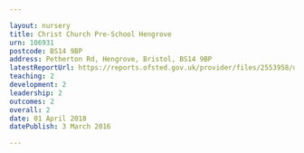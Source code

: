 ```yaml
---

layout: nursery
title: Christ Church Pre-School Hengrove
urn: 106931
postcode: BS14 9BP
address: Petherton Rd, Hengrove, Bristol, BS14 9BP
latestReportUrl: https://reports.ofsted.gov.uk/provider/files/2553958/urn/106931.pdf
teaching: 2
development: 2
leadership: 2
outcomes: 2
overall: 2
date: 01 April 2018 
datePublish: 3 March 2016

---
```

